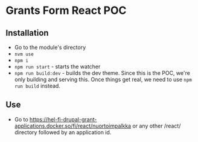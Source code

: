 # Grants Form React POC

## Installation

- Go to the module's directory
- `nvm use`
- `npm i`
- `npm run start` - starts the watcher
- `npm run build:dev` - builds the dev theme. Since this is the POC, we're only building and serving this. Once things get real, we need to use `npm run build` instead.

## Use

- Go to https://hel-fi-drupal-grant-applications.docker.so/fi/react/nuortoimpalkka or any other /react/ directory followed by an application id.
